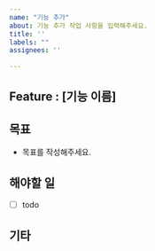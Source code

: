 ```yaml
---
name: "기능 추가"
about: 기능 추가 작업 사항을 입력해주세요.
title: ''
labels: ""
assignees: ''

---
```


## Feature : [기능 이름]

## 목표
- 목표를 작성해주세요.

## 해야할 일
- [ ] todo

## 기타